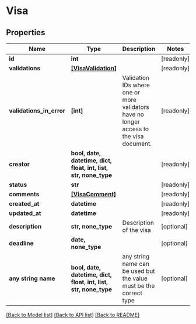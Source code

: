 # Visa


## Properties
Name | Type | Description | Notes
------------ | ------------- | ------------- | -------------
**id** | **int** |  | [readonly] 
**validations** | [**[VisaValidation]**](VisaValidation.md) |  | [readonly] 
**validations_in_error** | **[int]** | Validation IDs where one or more validators have no longer access to the visa document. | [readonly] 
**creator** | **bool, date, datetime, dict, float, int, list, str, none_type** |  | [readonly] 
**status** | **str** |  | [readonly] 
**comments** | [**[VisaComment]**](VisaComment.md) |  | [readonly] 
**created_at** | **datetime** |  | [readonly] 
**updated_at** | **datetime** |  | [readonly] 
**description** | **str, none_type** | Description of the visa | [optional] 
**deadline** | **date, none_type** |  | [optional] 
**any string name** | **bool, date, datetime, dict, float, int, list, str, none_type** | any string name can be used but the value must be the correct type | [optional]

[[Back to Model list]](../README.md#documentation-for-models) [[Back to API list]](../README.md#documentation-for-api-endpoints) [[Back to README]](../README.md)


